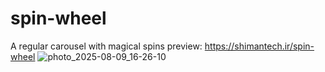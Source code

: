 # spin-wheel
A regular carousel with magical spins
preview: https://shimantech.ir/spin-wheel
![photo_2025-08-09_16-26-10](https://github.com/user-attachments/assets/006e1aef-1f25-418d-abfb-f4f03694d6d6)
